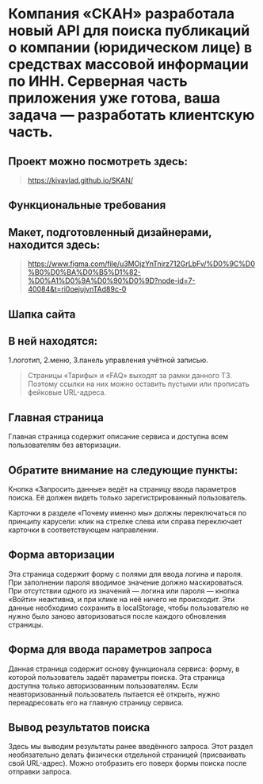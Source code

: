 # Компания «СКАН» разработала новый API для поиска публикаций о компании (юридическом лице) в средствах массовой информации по ИНН. Серверная часть приложения уже готова, ваша задача — разработать клиентскую часть.

## Проект можно посмотреть здесь:
 >https://kivavlad.github.io/SKAN/


## Функциональные требования
 
## Макет, подготовленный дизайнерами, находится здесь:

 >https://www.figma.com/file/u3MOjzYnTnirz712GrLbFv/%D0%9C%D0%B0%D0%BA%D0%B5%D1%82-%D0%A1%D0%9A%D0%90%D0%9D?node-id=7-40084&t=ri0oejujvnTAd89c-0

## Шапка сайта
## В ней находятся:

1.логотип,
2.меню,
3.панель управления учётной записью.

>Страницы «Тарифы» и «FAQ» выходят за рамки данного ТЗ. Поэтому ссылки на них можно оставить пустыми или прописать фейковые URL-адреса.

## Главная страница
Главная страница содержит описание сервиса и доступна всем пользователям без авторизации.

## Обратите внимание на следующие пункты:

Кнопка «Запросить данные» ведёт на страницу ввода параметров поиска. Её должен видеть только зарегистрированный пользователь.

Карточки в разделе «Почему именно мы» должны переключаться по принципу карусели: клик на стрелке слева или справа переключает карточки в соответствующем направлении.


## Форма авторизации
Эта страница содержит форму с полями для ввода логина и пароля. При заполнении пароля вводимое значение должно маскироваться. 
При отсутствии одного из значений — логина или пароля — кнопка «Войти» неактивна, и при клике на неё ничего не происходит. 
Эти данные необходимо сохранить в localStorage, чтобы пользователю не нужно было заново авторизоваться после каждого обновления страницы.


## Форма для ввода параметров запроса

Данная страница содержит основу функционала сервиса: форму, в которой пользователь задаёт параметры поиска. 
Эта страница доступна только авторизованным пользователям. Если неавторизованный пользователь пытается её открыть, нужно переадресовать его на главную страницу сервиса.


## Вывод результатов поиска
Здесь мы выводим результаты ранее введённого запроса. Этот раздел необязательно делать физически отдельной страницей (присваивать свой URL-адрес). Можно отобразить его поверх формы поиска после отправки запроса.
